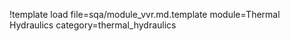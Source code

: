 !template load file=sqa/module_vvr.md.template module=Thermal Hydraulics category=thermal_hydraulics
